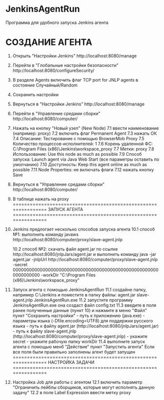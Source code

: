 # JenkinsAgentRun
Программа для удобного запуска Jenkins агента

СОЗДАНИЕ АГЕНТА
===============================================================
1. Открыть "Настройки Jenkins" http://localhost:8080/manage
2. Перейти в "Глобальные настройки безопасности" http://localhost:8080/configureSecurity/
3. В разделе Agents включить флаг TCP port for JNLP agents в состояние Случайный/Random
4. Сохранить настройки
5. Вернуться в "Настройки Jenkins" http://localhost:8080/manage
6. Перейти в "Управление средами сборки" http://localhost:8080/computer/
7. Нажать на кнопку "Новый узел" (New Node)
	7.1 ввести наименование (например: proxy)
	7.2 включить флаг Permanent Agent
	7.3 нажать ОК
	7.4 Описание: Тестирование с помощью BrowserMob Proxy
	7.5 Количество процессов-исполнителей: 1
	7.6 Корень удаленной ФС: C:\Program Files (x86)\Jenkins\workspace_proxy
	7.7 Метки: proxy
	7.8 Использование: Use this node as much as possible
	7.9 Способ запуска: Launch agent via Java Web Start (все параметры оставить по умолчанию)
	7.10 Доступность: Keep this agent online as much as possible
	7.11 Node Properties: не включать флаги
	7.12 нажать кнопку Save
8. Вернуться в "Управление средами сборки" http://localhost:8080/computer/
9. В таблице нажать на proxy
===============================================================
ЗАПУСК АГЕНТА
===============================================================
10. Jenkins предлогает несколько способов запуска агента
	10.1 способ №1: выполнить команду
		javaws http://localhost:8080/computer/proxy/slave-agent.jnlp
		
	10.2 способ №2: скачать файл agent.jar по ссылке http://localhost:8080/jnlpJars/agent.jar	и выполнить команду
		java -jar agent.jar -jnlpUrl http://localhost:8080/computer/proxy/slave-agent.jnlp -secret 0000000000000000000000000000000000000000000000000000000000000000 -workDir "C:\Program Files (x86)\Jenkins\workspace_proxy"

11. Запуск агента с помощью JenkinsAgentRun
	11.1 создайне папку, например C:\Jenkins и поместите в папку файлы:
		agent.jar
		slave-agent.jnlp
		JenkinsAgentRun.exe
	11.2 запустите программу JenkinsAgentRun.exe она создаст файл config.txt
	11.3 введите в поля ранее полученные данные (пункт 10) и нажмите в меню "Файл" пункт "Сохранить настройки"
		- путь к приложению (java.exe)
		- параметры языка (-Dfile.encoding=UTF8) для поддержки русского языка
		- путь к файлу agent.jar (http://localhost:8080/jnlpJars/agent.jar)
		- путь к файлу slave-agent.jnlp (http://localhost:8080/computer/proxy/slave-agent.jnlp)
		- укажите secret
		- укажите рабочую папку workDir
	11.4 выполните запуск агента с помощью менб "Действие" пункт "Запустить агента"
	Если все поля были правильно заполнены агент будет запущен
===============================================================
НАСТРОЙКА ЗАДАЧИ
===============================================================
12. Настройка Job для работы с агентом
	12.1 включить параметр "Ограничить лейблы сборщиков, которые могут исполнять данную задачу"
	12.2 в поле Label Expression ввести метку proxy